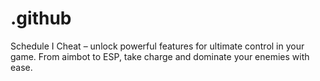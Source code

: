 # .github
Schedule I Cheat – unlock powerful features for ultimate control in your game. From aimbot to ESP, take charge and dominate your enemies with ease.
